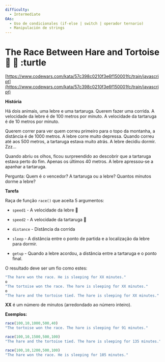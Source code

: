 ```yaml
---
difficulty:
  - Intermediate
OAs:
  - Uso de condicionales (if-else | switch | operador ternario)
  - Manipulación de strings
---
```


# The Race Between Hare and Tortoise :checkered_flag: :rabbit: :turtle

[https://www.codewars.com/kata/57c398c0210f3e6f150001fc/train/javascript](https://www.codewars.com/kata/57c398c0210f3e6f150001fc/train/javascript)

__História__

Há dois animais, uma lebre e uma tartaruga. Querem fazer uma corrida.
A velocidade da lebre é de 100 metros por minuto. A velocidade da tartaruga é de
10 metros por minuto.

Querem correr para ver quem correu primeiro para o topo da montanha, a distância
é de 1000 metros. A lebre corre muito depressa. Quando correu até aos 500
metros, a tartaruga estava muito atrás. A lebre decidiu dormir. Zzz...

Quando abriu os olhos, ficou surpreendido ao descobrir que a tartaruga estava
perto do fim. Apenas os últimos 40 metros. A lebre apressou-se a apanhar a tartaruga.

Pergunta: Quem é o vencedor? A tartaruga ou a lebre? Quantos minutos dorme a
lebre?

__Tarefa__

Raça de função `race()` que aceita 5 argumentos:

- `speed1` -  A velocidade da lebre :rabbit:

- `speed2` - A velocidade da tartaruga :turtle:

- `distance` - Distância da corrida

- `sleep` - A distância entre o ponto de partida e a localização da lebre para
dormir.

- `getup` - Quando a lebre acordou, a distância entre a tartaruga e o ponto
final.

O resultado deve ser um fio como estes:

```js
"The hare won the race. He is sleeping for XX minutes."
o
"The tortoise won the race. The hare is sleeping for XX minutes."
o
"The hare and the tortoise tied. The hare is sleeping for XX minutes."
```

__XX__ é um número de minutos (arredondado ao número inteiro).

__Exemplos:__

```js
race(100,10,1000,500,40)
"The tortoise won the race. The hare is sleeping for 91 minutes."

race(100,10,1500,500,100)
"The hare and the tortoise tied. The hare is sleeping for 135 minutes."

race(100,10,1200,500,100)
"The hare won the race. He is sleeping for 105 minutes."
```
